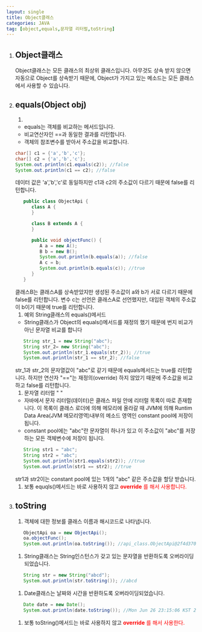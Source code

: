```yaml
---
layout: single
title: Object클래스
categories: JAVA
tag: [object,equals,문자열 리터럴,toString]
---
```


1. ## Object클래스
   Object클래스는 모든 클래스의 최상위 클래스입니다. 아무것도 상속 받지 않으면 자동으로 Object를 상속받기 때문에, Object가 가지고 있는 메소드는 모든 클래스에서 사용할 수 있습니다.
1. ## equals(Object obj)
   1. 
   - equals는 객체를 비교하는 메서드입니다.
   - 비교연산자인 ==과 동일한 결과를 리턴합니다.
   - 객체의 참조변수를 받아서 주소값을 비교합니다.
   ```java
   char[] c1 = {'a','b','c'};
   char[] c2 = {'a','b','c'};
   System.out.println(c1.equals(c2)); //false
   System.out.println(c1 == c2); //false
   ```
   데이터 값은 'a','b','c'로 동일하지만 c1과 c2의 주소값이 다르기 때문에 false를 리턴합니다.
   ```java
      public class ObjectApi {
         class A {
         }

         class B extends A {
         }

         public void objectFunc() {
            A a = new A();
            B b = new B();
            System.out.println(b.equals(a)); //false
            A c = b;
            System.out.println(b.equals(c)); //true
         }
      }    
   ```
   클래스B는 클래스A를 상속받았지만 생성된 주소값이 a와 b가 서로 다르기 때문에 false를 리턴합니다.
   변수 c는 선언은 클래스A로 선언했지만, 대입된 객체의 주소값이 b이기 때문에 true를 리턴합니다.
   1. 예외 String클래스의 equals()메서드
   - String클래스가 Object의 equals()메서드를 재정의 했기 때문에 번지 비교가 아닌 문자열 비교를 합니다
   ```java
      String str_1 = new String("abc");
      String str_2= new String("abc");
      System.out.println(str_1.equals(str_2)); //true
      System.out.println(str_1 == str_2); //false
   ```
   str_1과 str_2의 문자열값이 "abc"로 같기 때문에 equals메서드는 true를 리턴합니다. 하지만 연산자 "=="는 재정의(override) 하지 않았기 때문에 주소값을 비교하고 false를 리턴합니다.
   1. 문자열 리터럴 " "
   + 자바에서 문자 리터럴(데이터)은 클래스 파일 안에 리터럴 목록이 따로 존재합니다. 이 목록이 클래스 로더에 의해 메모리에 올라갈 때 JVM에 의해 Runtim Data Area(JVM 메모리영역)내부의 메소드 영역인 constant pool에 저장이 됩니다. 
   + constant pool에는 "abc"란 문자열이 하나가 있고 이 주소값이 "abc"를 저장하는 모든 객체변수에 저장이 됩니다.
   ```java
      String str1 = "abc";
      String str2 = "abc";
      System.out.println(str1.equals(str2)); //true
      System.out.println(str1 == str2); //true
   ```
   str1과 str2이는 constant pool에 있는 1개의 "abc" 같은 주소값을 할당 받습니다.
   1. 보통 equqls()메서드는 바로 사용하지 않고 <span style="color:red"> __override__ 를 해서 사용합니다.</span>
1. ## toString
   1. 객체에 대한 정보를 클래스 이름과 해시코드로 나타냅니다.
   ```java
      ObjectApi oa = new ObjectApi();
      oa.objectFunc();
      System.out.println(oa.toString()); //api_class.ObjectApi@2f4d3709 패키지.클래스이름@해시코드
   ```
   1. String클래스는 String인스턴스가 갖고 있는 문자열을 반환하도록 오버라이딩되었습니다.
   ```java
      String str = new String("abcd");
      System.out.println(str.toString()); //abcd
   ```
   1. Date클래스는 날짜와 시간을 반환하도록 오버라이딩되었습니다.
   ```java
      Date date = new Date();
      System.out.println(date.toString()); //Mon Jun 26 23:15:06 KST 2023
   ```
   1. 보통 toString()메서드는 바로 사용하지 않고 <span style="color:red"> __override__ 를 해서 사용한다.</span>

